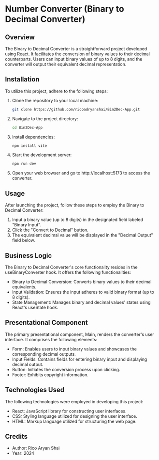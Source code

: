# Number Converter (Binary to Decimal Converter)

## Overview

The Binary to Decimal Converter is a straightforward project developed using React. It facilitates the conversion of binary values to their decimal counterparts. Users can input binary values of up to 8 digits, and the converter will output their equivalent decimal representation.

## Installation

To utilize this project, adhere to the following steps:

1. Clone the repository to your local machine:

   ```bash
   git clone https://github.com/ricoadryanshai/Bin2Dec-App.git
   ```

2. Navigate to the project directory:

   ```bash
   cd Bin2Dec-App
   ```

3. Install dependencies:

   ```bash
   npm install vite
   ```

4. Start the development server:

   ```bash
   npm run dev
   ```

5. Open your web browser and go to http://localhost:5173 to access the converter.

## Usage

After launching the project, follow these steps to employ the Binary to Decimal Converter:

1. Input a binary value (up to 8 digits) in the designated field labeled "Binary Input".
2. Click the "Convert to Decimal" button.
3. The equivalent decimal value will be displayed in the "Decimal Output" field below.

## Business Logic

The Binary to Decimal Converter's core functionality resides in the useBinaryConverter hook. It offers the following functionalities:

- Binary to Decimal Conversion: Converts binary values to their decimal equivalents.
- Input Validation: Ensures the input adheres to valid binary format (up to 8 digits).
- State Management: Manages binary and decimal values' states using React's useState hook.

## Presentational Component

The primary presentational component, Main, renders the converter's user interface. It comprises the following elements:

- Form: Enables users to input binary values and showcases the corresponding decimal outputs.
- Input Fields: Contains fields for entering binary input and displaying decimal output.
- Button: Initiates the conversion process upon clicking.
- Footer: Exhibits copyright information.

## Technologies Used

The following technologies were employed in developing this project:

- React: JavaScript library for constructing user interfaces.
- CSS: Styling language utilized for designing the user interface.
- HTML: Markup language utilized for structuring the web page.

## Credits

- Author: Rico Aryan Shai
- Year: 2024
